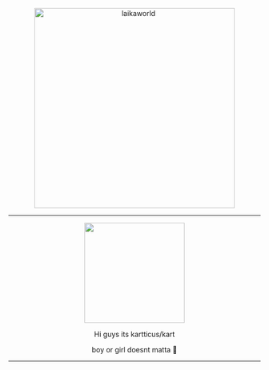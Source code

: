 <p align="center">
    <img width="400" src="https://laikalaika.neocities.org/text.png" alt="laikaworld"> 

</p>


---


<p align="center">
<img width="200" src="https://github.com/kartticus/kartticus/assets/100049393/08415068-c04f-43bb-8e5e-c8d2773d5d42">
</p>

<p align="center">    
Hi guys its kartticus/kart 
</p>
<p align="center">    
boy or girl doesnt matta 🤙
</p>

---


</p>

